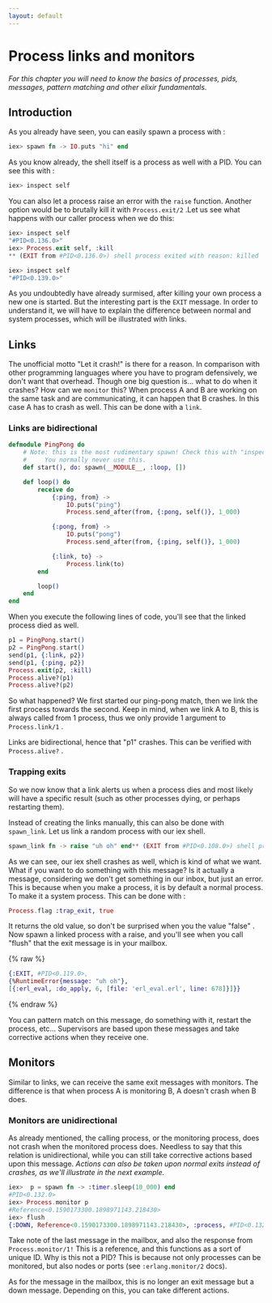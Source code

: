 ```yaml
---
layout: default
---
```

# Process links and monitors

_For this chapter you will need to know the basics of processes, pids, messages, pattern matching and other elixir fundamentals._

## Introduction
As you already have seen, you can easily spawn a process with :
```elixir
iex> spawn fn -> IO.puts "hi" end
```

As you know already, the shell itself is a process as well with a PID. You can see this with :
```elixir
iex> inspect self
```

You can also let a process raise an error with the `raise` function. Another option would be to brutally kill it with `Process.exit/2` .Let us see what happens with our caller process when we do this:

```elixir
iex> inspect self
"#PID<0.136.0>"
iex> Process.exit self, :kill
** (EXIT from #PID<0.136.0>) shell process exited with reason: killed

iex> inspect self
"#PID<0.139.0>"
```

As you undoubtedly have already surmised, after killing your own process a new one is started. But the interesting part is the `EXIT` message. In order to understand it, we will have to explain the difference between normal and system processes, which will be illustrated with links.

## Links

The unofficial motto "Let it crash!" is there for a reason. In comparison with other programming languages where you have to program defensively, we don't want that overhead. Though one big question is... what to do when it crashes? How can we `monitor` this? When process A and B are working on the same task and are communicating, it can happen that B crashes. In this case A has to crash as well. This can be done with a `link`.

### Links are bidirectional

```elixir
defmodule PingPong do
    # Note: this is the most rudimentary spawn! Check this with "inspect &(spawn)/3"
    #     You normally never use this.
    def start(), do: spawn(__MODULE__, :loop, [])

    def loop() do
        receive do
            {:ping, from} ->
		        IO.puts("ping")
		        Process.send_after(from, {:pong, self()}, 1_000)

            {:pong, from} ->
		        IO.puts("pong")
		        Process.send_after(from, {:ping, self()}, 1_000)

            {:link, to} ->
		        Process.link(to)
        end

        loop()
    end
end
```

When you execute the following lines of code, you'll see that the linked process died as well.

```elixir
p1 = PingPong.start()
p2 = PingPong.start()
send(p1, {:link, p2})
send(p1, {:ping, p2})
Process.exit(p2, :kill)
Process.alive?(p1)
Process.alive?(p2)
```

So what happened? We first started our ping-pong match, then we link the first process towards the second. Keep in mind, when we link A to B, this is always called from 1 process, thus we only provide 1 argument to `Process.link/1` .

Links are bidirectional, hence that "p1" crashes. This can be verified with `Process.alive?` .

### Trapping exits

So we now know that a link alerts us when a process dies and most likely will have a specific result (such as other processes dying, or perhaps restarting them).

Instead of creating the links manually, this can also be done with `spawn_link`. Let us link a random process with our iex shell.

```elixir
spawn_link fn -> raise "uh oh" end** (EXIT from #PID<0.108.0>) shell process exited
```

As we can see, our iex shell crashes as well, which is kind of what we want. What if you want to do something with this message? Is it actually a message, considering we don't get something in our inbox, but just an error. This is because when you make a process, it is by default a normal process. To make it a system process. This can be done with :

```elixir
Process.flag :trap_exit, true
```

It returns the old value, so don't be surprised when you the value "false" . Now spawn a linked process with a raise, and you'll see when you call "flush" that the exit message is in your mailbox.

{% raw %}
```elixir
{:EXIT, #PID<0.119.0>,
{%RuntimeError{message: "uh oh"},
[{:erl_eval, :do_apply, 6, [file: 'erl_eval.erl', line: 678]}]}}
```
{% endraw %}

You can pattern match on this message, do something with it, restart the process, etc... Supervisors are based upon these messages and take corrective actions when they receive one.

## Monitors
Similar to links, we can receive the same exit messages with monitors. The difference is that when process A is monitoring B, A doesn't crash when B does.

### Monitors are unidirectional
As already mentioned, the calling process, or the monitoring process, does not crash when the monitored process does. Needless to say that this relation is unidirectional, while you can still take corrective actions based upon this message. _Actions can also be taken upon normal exits instead of crashes, as we'll illustrate in the next example._

```elixir
iex>  p = spawn fn -> :timer.sleep(10_000) end
#PID<0.132.0>
iex> Process.monitor p
#Reference<0.1590173300.1898971143.218430>
iex> flush
{:DOWN, Reference<0.1590173300.1898971143.218430>, :process, #PID<0.132.0>, :noproc}
```

Take note of the last message in the mailbox, and also the response from `Process.monitor/1!` This is a reference, and this functions as a sort of unique ID. Why is this not a PID? This is because not only processes can be monitored, but also nodes or ports (see `:erlang.monitor/2`  docs).

As for the message in the mailbox, this is no longer an exit message but a down message. Depending on this, you can take different actions.